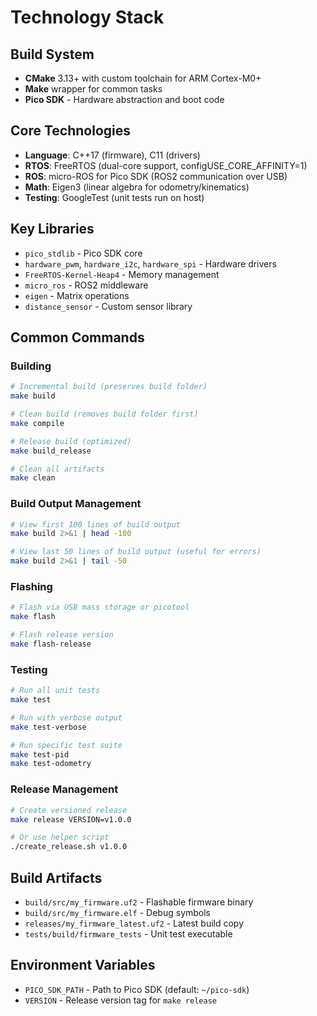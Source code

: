 # Technology Stack

## Build System

- **CMake** 3.13+ with custom toolchain for ARM Cortex-M0+
- **Make** wrapper for common tasks
- **Pico SDK** - Hardware abstraction and boot code

## Core Technologies

- **Language**: C++17 (firmware), C11 (drivers)
- **RTOS**: FreeRTOS (dual-core support, configUSE_CORE_AFFINITY=1)
- **ROS**: micro-ROS for Pico SDK (ROS2 communication over USB)
- **Math**: Eigen3 (linear algebra for odometry/kinematics)
- **Testing**: GoogleTest (unit tests run on host)

## Key Libraries

- `pico_stdlib` - Pico SDK core
- `hardware_pwm`, `hardware_i2c`, `hardware_spi` - Hardware drivers
- `FreeRTOS-Kernel-Heap4` - Memory management
- `micro_ros` - ROS2 middleware
- `eigen` - Matrix operations
- `distance_sensor` - Custom sensor library

## Common Commands

### Building

```bash
# Incremental build (preserves build folder)
make build

# Clean build (removes build folder first)
make compile

# Release build (optimized)
make build_release

# Clean all artifacts
make clean
```

### Build Output Management

```bash
# View first 100 lines of build output
make build 2>&1 | head -100

# View last 50 lines of build output (useful for errors)
make build 2>&1 | tail -50
```

### Flashing

```bash
# Flash via USB mass storage or picotool
make flash

# Flash release version
make flash-release
```

### Testing

```bash
# Run all unit tests
make test

# Run with verbose output
make test-verbose

# Run specific test suite
make test-pid
make test-odometry
```

### Release Management

```bash
# Create versioned release
make release VERSION=v1.0.0

# Or use helper script
./create_release.sh v1.0.0
```

## Build Artifacts

- `build/src/my_firmware.uf2` - Flashable firmware binary
- `build/src/my_firmware.elf` - Debug symbols
- `releases/my_firmware_latest.uf2` - Latest build copy
- `tests/build/firmware_tests` - Unit test executable

## Environment Variables

- `PICO_SDK_PATH` - Path to Pico SDK (default: `~/pico-sdk`)
- `VERSION` - Release version tag for `make release`
